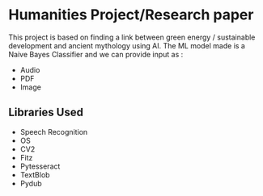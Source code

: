 # Humanities Project/Research paper

This project is based on finding a link between green energy / sustainable development and ancient mythology using AI. The ML model made is a Naive Bayes Classifier and we can provide input as :
- Audio
- PDF
- Image
## Libraries Used
- Speech Recognition
- OS
- CV2
- Fitz
- Pytesseract
- TextBlob
- Pydub

